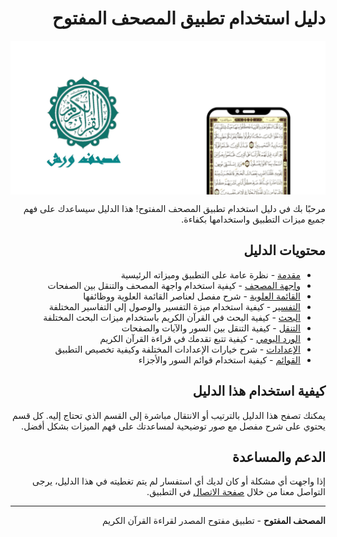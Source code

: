 <style>
  body { direction: rtl; text-align: right; }
  img {
    display: block;
    margin: 0 auto;
    max-width: 100%;
    height: auto;
  }
</style>

# دليل استخدام تطبيق المصحف المفتوح

<p align="center">
  <img src="https://raw.githubusercontent.com/adelpro/open-mushaf-native/main/design/banner/banner.png"
  alt="Open-Mushaf Logo"  width="800" height="300" />
</p>

مرحبًا بك في دليل استخدام تطبيق المصحف المفتوح! هذا الدليل سيساعدك على فهم جميع ميزات التطبيق واستخدامها بكفاءة.

## محتويات الدليل

- [مقدمة](./introduction.md) - نظرة عامة على التطبيق وميزاته الرئيسية
- [واجهة المصحف](./mushaf_interface.md) - كيفية استخدام واجهة المصحف والتنقل بين الصفحات
- [القائمة العلوية](./top_menu.md) - شرح مفصل لعناصر القائمة العلوية ووظائفها
- [التفسير](./tafseer.md) - كيفية استخدام ميزة التفسير والوصول إلى التفاسير المختلفة
- [البحث](./search.md) - كيفية البحث في القرآن الكريم باستخدام ميزات البحث المختلفة
- [التنقل](./navigation.md) - كيفية التنقل بين السور والآيات والصفحات
- [الورد اليومي](./tracker.md) - كيفية تتبع تقدمك في قراءة القرآن الكريم
- [الإعدادات](./settings.md) - شرح خيارات الإعدادات المختلفة وكيفية تخصيص التطبيق
- [القوائم](./lists.md) - كيفية استخدام قوائم السور والأجزاء

## كيفية استخدام هذا الدليل

يمكنك تصفح هذا الدليل بالترتيب أو الانتقال مباشرة إلى القسم الذي تحتاج إليه. كل قسم يحتوي على شرح مفصل مع صور توضيحية لمساعدتك على فهم الميزات بشكل أفضل.

## الدعم والمساعدة

إذا واجهت أي مشكلة أو كان لديك أي استفسار لم يتم تغطيته في هذا الدليل، يرجى التواصل معنا من خلال [صفحة الاتصال](https://quran.us.kg/contact) في التطبيق.

---

**المصحف المفتوح** - تطبيق مفتوح المصدر لقراءة القرآن الكريم
